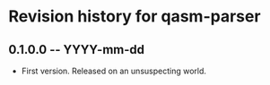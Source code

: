 # Revision history for qasm-parser

## 0.1.0.0 -- YYYY-mm-dd

* First version. Released on an unsuspecting world.
